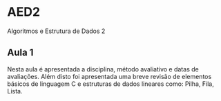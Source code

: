 # AED2
Algoritmos e Estrutura de Dados 2

## Aula 1

Nesta aula é apresentada a disciplina, método avaliativo e datas de avaliações.
Além disto foi apresentada uma breve revisão de elementos básicos de linguagem C e estruturas de dados lineares como: Pilha, Fila, Lista.
